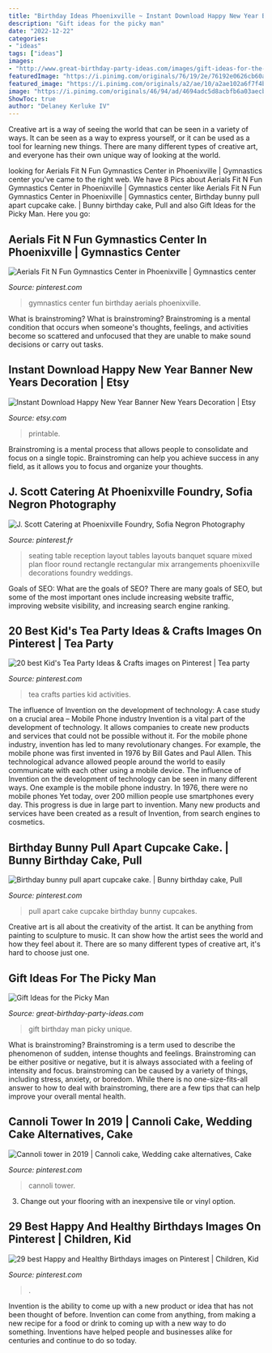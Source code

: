 ```yaml
---
title: "Birthday Ideas Phoenixville ~ Instant Download Happy New Year Banner New Years Decoration"
description: "Gift ideas for the picky man"
date: "2022-12-22"
categories:
- "ideas"
tags: ["ideas"]
images:
- "http://www.great-birthday-party-ideas.com/images/gift-ideas-for-the-picky-man-21358684.jpg"
featuredImage: "https://i.pinimg.com/originals/76/19/2e/76192e0626cb60a557d6f7728717fbb4.jpg"
featured_image: "https://i.pinimg.com/originals/a2/ae/10/a2ae102a6f7f4be6873e3615dd563ff3.jpg"
image: "https://i.pinimg.com/originals/46/94/ad/4694adc5d8acbfb6a03aecb654326daa.gif"
ShowToc: true
author: "Delaney Kerluke IV"
---
```



Creative art is a way of seeing the world that can be seen in a variety of ways. It can be seen as a way to express yourself, or it can be used as a tool for learning new things. There are many different types of creative art, and everyone has their own unique way of looking at the world.

	

		
looking for Aerials Fit N Fun Gymnastics Center in Phoenixville | Gymnastics center you've came to the right web. We have 8 Pics about Aerials Fit N Fun Gymnastics Center in Phoenixville | Gymnastics center like Aerials Fit N Fun Gymnastics Center in Phoenixville | Gymnastics center, Birthday bunny pull apart cupcake cake. | Bunny birthday cake, Pull and also Gift Ideas for the Picky Man. Here you go:
		
    
## Aerials Fit N Fun Gymnastics Center In Phoenixville | Gymnastics Center

<img loading=lazy src="https://i.pinimg.com/originals/46/94/ad/4694adc5d8acbfb6a03aecb654326daa.gif" onerror="this.onerror=null;this.src='https://tse2.mm.bing.net/th?id=OIP.qVpipUIUmFVxAmP8q1X7rwAAAA&amp;pid=15.1';" alt="Aerials Fit N Fun Gymnastics Center in Phoenixville | Gymnastics center">

_Source: pinterest.com_

>gymnastics center fun birthday aerials phoenixville. 

	

What is brainstroming?
What is brainstroming? Brainstroming is a mental condition that occurs when someone's thoughts, feelings, and activities become so scattered and unfocused that they are unable to make sound decisions or carry out tasks.

    
## Instant Download Happy New Year Banner New Years Decoration | Etsy

<img loading=lazy src="https://i.etsystatic.com/8071833/c/1250/993/0/106/il/59dc48/1152454429/il_340x270.1152454429_31dg.jpg" onerror="this.onerror=null;this.src='https://tse2.mm.bing.net/th?id=OIP.k4G7TRIw7Aev1LSOT5X3hAAAAA&amp;pid=15.1';" alt="Instant Download Happy New Year Banner New Years Decoration | Etsy">

_Source: etsy.com_

>printable. 

	

Brainstroming is a mental process that allows people to consolidate and focus on a single topic. Brainstroming can help you achieve success in any field, as it allows you to focus and organize your thoughts.

    
## J. Scott Catering At Phoenixville Foundry, Sofia Negron Photography

<img loading=lazy src="https://i.pinimg.com/originals/a2/ae/10/a2ae102a6f7f4be6873e3615dd563ff3.jpg" onerror="this.onerror=null;this.src='https://tse1.mm.bing.net/th?id=OIP.fK-UNilcnoccz6ynEG928AHaE8&amp;pid=15.1';" alt="J. Scott Catering at Phoenixville Foundry, Sofia Negron Photography">

_Source: pinterest.fr_

>seating table reception layout tables layouts banquet square mixed plan floor round rectangle rectangular mix arrangements phoenixville decorations foundry weddings. 

	

Goals of SEO: What are the goals of SEO?
There are many goals of SEO, but some of the most important ones include increasing website traffic, improving website visibility, and increasing search engine ranking.

    
## 20 Best Kid&#039;s Tea Party Ideas &amp; Crafts Images On Pinterest | Tea Party

<img loading=lazy src="https://i.pinimg.com/736x/5f/a4/3f/5fa43fc3798e758ac7088773743e87f0--kids-tea-parties-sugar-cookies.jpg" onerror="this.onerror=null;this.src='https://tse3.mm.bing.net/th?id=OIP.B9uXxMqmL6wm353Cko5_jADSEs&amp;pid=15.1';" alt="20 best Kid&#039;s Tea Party Ideas &amp; Crafts images on Pinterest | Tea party">

_Source: pinterest.com_

>tea crafts parties kid activities. 

	

The influence of Invention on the development of technology: A case study on a crucial area – Mobile Phone industry
Invention is a vital part of the development of technology. It allows companies to create new products and services that could not be possible without it. For the mobile phone industry, invention has led to many revolutionary changes. For example, the mobile phone was first invented in 1976 by Bill Gates and Paul Allen. This technological advance allowed people around the world to easily communicate with each other using a mobile device.
The influence of Invention on the development of technology can be seen in many different ways. One example is the mobile phone industry. In 1976, there were no mobile phones Yet today, over 200 million people use smartphones every day. This progress is due in large part to invention. Many new products and services have been created as a result of Invention, from search engines to cosmetics.

    
## Birthday Bunny Pull Apart Cupcake Cake. | Bunny Birthday Cake, Pull

<img loading=lazy src="https://i.pinimg.com/originals/76/19/2e/76192e0626cb60a557d6f7728717fbb4.jpg" onerror="this.onerror=null;this.src='https://tse4.mm.bing.net/th?id=OIP.MeGBM0p3uQv_7AjgPRA8-wHaJ4&amp;pid=15.1';" alt="Birthday bunny pull apart cupcake cake. | Bunny birthday cake, Pull">

_Source: pinterest.com_

>pull apart cake cupcake birthday bunny cupcakes. 

	

Creative art is all about the creativity of the artist. It can be anything from painting to sculpture to music. It can show how the artist sees the world and how they feel about it. There are so many different types of creative art, it's hard to choose just one.

    
## Gift Ideas For The Picky Man

<img loading=lazy src="http://www.great-birthday-party-ideas.com/images/gift-ideas-for-the-picky-man-21358684.jpg" onerror="this.onerror=null;this.src='https://tse4.mm.bing.net/th?id=OIP.vAXSTrDi_OfDGasY4PmcdwAAAA&amp;pid=15.1';" alt="Gift Ideas for the Picky Man">

_Source: great-birthday-party-ideas.com_

>gift birthday man picky unique. 

	

What is brainstroming?
Brainstroming is a term used to describe the phenomenon of sudden, intense thoughts and feelings. Brainstroming can be either positive or negative, but it is always associated with a feeling of intensity and focus. brainstroming can be caused by a variety of things, including stress, anxiety, or boredom. While there is no one-size-fits-all answer to how to deal with brainstroming, there are a few tips that can help improve your overall mental health.

    
## Cannoli Tower In 2019 | Cannoli Cake, Wedding Cake Alternatives, Cake

<img loading=lazy src="https://i.pinimg.com/736x/c9/71/18/c97118bfa001d29dd92d579b97667477.jpg" onerror="this.onerror=null;this.src='https://tse2.mm.bing.net/th?id=OIP.P3I8UCE4KNfMxqCueivzhAHaJ3&amp;pid=15.1';" alt="Cannoli tower in 2019 | Cannoli cake, Wedding cake alternatives, Cake">

_Source: pinterest.com_

>cannoli tower. 

	

3. Change out your flooring with an inexpensive tile or vinyl option.

    
## 29 Best Happy And Healthy Birthdays Images On Pinterest | Children, Kid

<img loading=lazy src="https://i.pinimg.com/736x/d5/d7/82/d5d78224a3136b02e54772655e7d942a--kids-tea-parties-sugar-cookies.jpg" onerror="this.onerror=null;this.src='https://tse3.mm.bing.net/th?id=OIP._kU91HZ_SduYi6u6wFrHNAHaKj&amp;pid=15.1';" alt="29 best Happy and Healthy Birthdays images on Pinterest | Children, Kid">

_Source: pinterest.com_

>. 

	

Invention is the ability to come up with a new product or idea that has not been thought of before. Invention can come from anything, from making a new recipe for a food or drink to coming up with a new way to do something. Inventions have helped people and businesses alike for centuries and continue to do so today.

